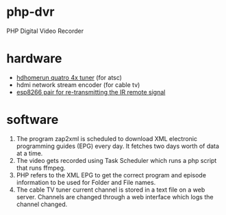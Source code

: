 # php-dvr
PHP Digital Video Recorder

# hardware
* <a href="https://www.amazon.com/SiliconDust-HDHR5-4US-HDHomeRun-Connect-4-Tuner/dp/B078LH47CD">hdhomerun quatro 4x tuner</a> (for atsc)
* hdmi network stream encoder (for cable tv)
* <a href="https://github.com/hackwin/esp8266InfraredRemoteRepeater">esp8266 pair for re-transmitting the IR remote signal</a>

# software
1. The program zap2xml is scheduled to download XML electronic programming guides (EPG) every day.  It fetches two days worth of data at a time.
2. The video gets recorded using Task Scheduler which runs a php script that runs ffmpeg.
3. PHP refers to the XML EPG to get the correct program and episode information to be used for Folder and File names.
4. The cable TV tuner current channel is stored in a text file on a web server.  Channels are changed through a web interface which logs the channel changed.
